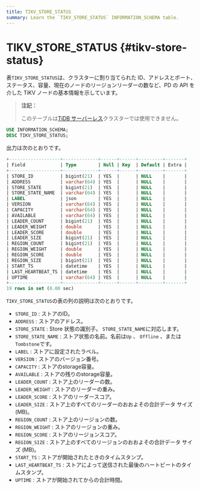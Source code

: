 ```yaml
---
title: TIKV_STORE_STATUS
summary: Learn the `TIKV_STORE_STATUS` INFORMATION_SCHEMA table.
---
```


# TIKV_STORE_STATUS {#tikv-store-status}

表`TIKV_STORE_STATUS`は、クラスターに割り当てられた ID、アドレスとポート、ステータス、容量、現在のノードのリージョンリーダーの数など、PD の API を介した TiKV ノードの基本情報を示しています。

> **注記：**
>
> このテーブルは[TiDB サーバーレス](https://docs.pingcap.com/tidbcloud/select-cluster-tier#tidb-serverless)クラスターでは使用できません。

```sql
USE INFORMATION_SCHEMA;
DESC TIKV_STORE_STATUS;
```

出力は次のとおりです。

```sql
+-------------------+-------------+------+------+---------+-------+
| Field             | Type        | Null | Key  | Default | Extra |
+-------------------+-------------+------+------+---------+-------+
| STORE_ID          | bigint(21)  | YES  |      | NULL    |       |
| ADDRESS           | varchar(64) | YES  |      | NULL    |       |
| STORE_STATE       | bigint(21)  | YES  |      | NULL    |       |
| STORE_STATE_NAME  | varchar(64) | YES  |      | NULL    |       |
| LABEL             | json        | YES  |      | NULL    |       |
| VERSION           | varchar(64) | YES  |      | NULL    |       |
| CAPACITY          | varchar(64) | YES  |      | NULL    |       |
| AVAILABLE         | varchar(64) | YES  |      | NULL    |       |
| LEADER_COUNT      | bigint(21)  | YES  |      | NULL    |       |
| LEADER_WEIGHT     | double      | YES  |      | NULL    |       |
| LEADER_SCORE      | double      | YES  |      | NULL    |       |
| LEADER_SIZE       | bigint(21)  | YES  |      | NULL    |       |
| REGION_COUNT      | bigint(21)  | YES  |      | NULL    |       |
| REGION_WEIGHT     | double      | YES  |      | NULL    |       |
| REGION_SCORE      | double      | YES  |      | NULL    |       |
| REGION_SIZE       | bigint(21)  | YES  |      | NULL    |       |
| START_TS          | datetime    | YES  |      | NULL    |       |
| LAST_HEARTBEAT_TS | datetime    | YES  |      | NULL    |       |
| UPTIME            | varchar(64) | YES  |      | NULL    |       |
+-------------------+-------------+------+------+---------+-------+
19 rows in set (0.00 sec)
```

`TIKV_STORE_STATUS`の表の列の説明は次のとおりです。

-   `STORE_ID` : ストアのID。
-   `ADDRESS` : ストアのアドレス。
-   `STORE_STATE` : Store 状態の識別子。 `STORE_STATE_NAME`に対応します。
-   `STORE_STATE_NAME` : ストア状態の名前。名前は`Up` 、 `Offline` 、または`Tombstone`です。
-   `LABEL` : ストアに設定されたラベル。
-   `VERSION` : ストアのバージョン番号。
-   `CAPACITY` : ストアのstorage容量。
-   `AVAILABLE` : ストアの残りのstorage容量。
-   `LEADER_COUNT` : ストア上のリーダーの数。
-   `LEADER_WEIGHT` : ストアのリーダーの重み。
-   `LEADER_SCORE` : ストアのリーダースコア。
-   `LEADER_SIZE` : ストア上のすべてのリーダーのおおよその合計データ サイズ (MB)。
-   `REGION_COUNT` : ストア上のリージョンの数。
-   `REGION_WEIGHT` : ストアのリージョンの重み。
-   `REGION_SCORE` : ストアのリージョンスコア。
-   `REGION_SIZE` : ストア上のすべてのリージョンのおおよその合計データ サイズ (MB)。
-   `START_TS` : ストアが開始されたときのタイムスタンプ。
-   `LAST_HEARTBEAT_TS` : ストアによって送信された最後のハートビートのタイムスタンプ。
-   `UPTIME` : ストアが開始されてからの合計時間。
